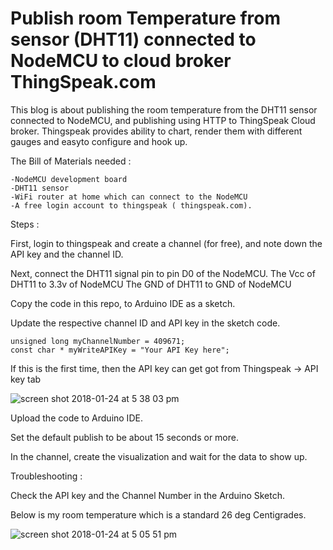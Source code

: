 # Publish room Temperature from sensor (DHT11)  connected to NodeMCU to cloud broker ThingSpeak.com


This blog is about publishing the room temperature from the DHT11 sensor connected to NodeMCU, and publishing using HTTP to ThingSpeak Cloud broker.
Thingspeak provides ability to chart, render them with different gauges and easyto configure and hook up.

The Bill of Materials needed :

	-NodeMCU development board
	-DHT11 sensor
	-WiFi router at home which can connect to the NodeMCU
	-A free login account to thingspeak ( thingspeak.com).

Steps :

First, login to thingspeak and create a channel (for free), and note down the API key and the channel ID.

Next, connect the DHT11 signal pin to pin D0 of the NodeMCU.
The Vcc of DHT11 to 3.3v of NodeMCU
The GND of DHT11 to GND of NodeMCU

Copy the code in this repo, to Arduino IDE as a sketch.

Update the respective channel ID and API key in the sketch code.

	unsigned long myChannelNumber = 409671;
	const char * myWriteAPIKey = "Your API Key here";

If this is the first time, then the API key can get got from Thingspeak -> API key tab

![screen shot 2018-01-24 at 5 38 03 pm](https://user-images.githubusercontent.com/14288989/35331460-722137a4-012d-11e8-81e5-2fa5b4503685.png)


Upload the code to Arduino IDE.

Set the default publish to be about 15 seconds or more.

In the channel, create the visualization and wait for the data to show up.


Troubleshooting :

Check the API key and the Channel Number in the Arduino Sketch.


Below is my room temperature which is a standard 26 deg Centigrades.

![screen shot 2018-01-24 at 5 05 51 pm](https://user-images.githubusercontent.com/14288989/35330269-e47ac5e0-0128-11e8-9e36-7e2c16f23c88.png)



